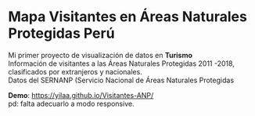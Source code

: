 # Mapa Visitantes en Áreas Naturales Protegidas Perú
Mi primer proyecto de visualización de datos en **Turismo**  
Información de visitantes a las Áreas Naturales Protegidas 2011 -2018, clasificados por extranjeros y nacionales.  
Datos del SERNANP (Servicio Nacional de Áreas Naturales Protegidas 
  
  
**Demo**:   https://yilaa.github.io/Visitantes-ANP/  
pd:  falta adecuarlo a modo responsive.



